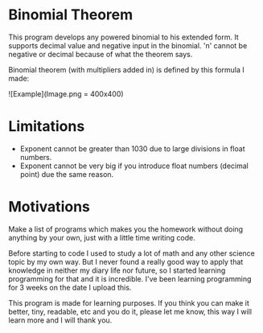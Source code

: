 # Binomial Theorem

This program develops any powered binomial to his extended form.
It supports decimal value and negative input in the binomial. 'n' cannot be negative or decimal because of what the theorem says.

Binomial theorem (with multipliers added in) is defined by this formula I made:

![Example](Image.png = 400x400)

# Limitations

- Exponent cannot be greater than 1030 due to large divisions in float numbers.
- Exponent cannot be very big if you introduce float numbers (decimal point) due the same reason.

# Motivations

Make a list of programs which makes you the homework without doing anything by your own, just with a little time writing code.

Before starting to code I used to study a lot of math and any other science topic by my own way. But I never found a really good way to apply that knowledge in neither my diary life nor future, so I started learning programming for that and it is incredible. I've been learning programming for 3 weeks on the date I upload this.

This program is made for learning purposes. If you think you can make it better, tiny, readable, etc and you do it, please let me know, this way I will learn more and I will thank you.
